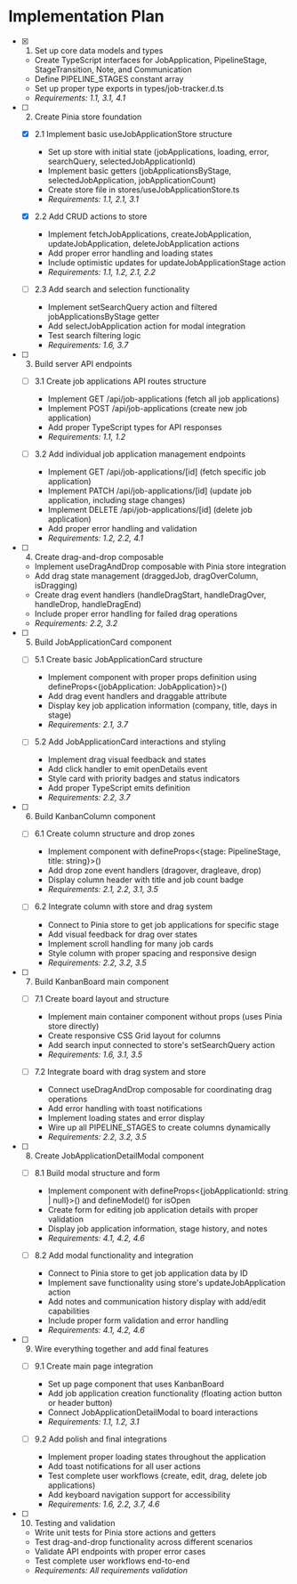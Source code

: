 # Implementation Plan

- [x] 1. Set up core data models and types

  - Create TypeScript interfaces for JobApplication, PipelineStage, StageTransition, Note, and Communication
  - Define PIPELINE_STAGES constant array
  - Set up proper type exports in types/job-tracker.d.ts
  - _Requirements: 1.1, 3.1, 4.1_

- [ ] 2. Create Pinia store foundation

  - [x] 2.1 Implement basic useJobApplicationStore structure

    - Set up store with initial state (jobApplications, loading, error, searchQuery, selectedJobApplicationId)
    - Implement basic getters (jobApplicationsByStage, selectedJobApplication, jobApplicationCount)
    - Create store file in stores/useJobApplicationStore.ts
    - _Requirements: 1.1, 2.1, 3.1_

  - [x] 2.2 Add CRUD actions to store

    - Implement fetchJobApplications, createJobApplication, updateJobApplication, deleteJobApplication actions
    - Add proper error handling and loading states
    - Include optimistic updates for updateJobApplicationStage action
    - _Requirements: 1.1, 1.2, 2.1, 2.2_

  - [ ] 2.3 Add search and selection functionality
    - Implement setSearchQuery action and filtered jobApplicationsByStage getter
    - Add selectJobApplication action for modal integration
    - Test search filtering logic
    - _Requirements: 1.6, 3.7_

- [ ] 3. Build server API endpoints

  - [ ] 3.1 Create job applications API routes structure

    - Implement GET /api/job-applications (fetch all job applications)
    - Implement POST /api/job-applications (create new job application)
    - Add proper TypeScript types for API responses
    - _Requirements: 1.1, 1.2_

  - [ ] 3.2 Add individual job application management endpoints
    - Implement GET /api/job-applications/[id] (fetch specific job application)
    - Implement PATCH /api/job-applications/[id] (update job application, including stage changes)
    - Implement DELETE /api/job-applications/[id] (delete job application)
    - Add proper error handling and validation
    - _Requirements: 1.2, 2.2, 4.1_

- [ ] 4. Create drag-and-drop composable

  - Implement useDragAndDrop composable with Pinia store integration
  - Add drag state management (draggedJob, dragOverColumn, isDragging)
  - Create drag event handlers (handleDragStart, handleDragOver, handleDrop, handleDragEnd)
  - Include proper error handling for failed drag operations
  - _Requirements: 2.2, 3.2_

- [ ] 5. Build JobApplicationCard component

  - [ ] 5.1 Create basic JobApplicationCard structure

    - Implement component with proper props definition using defineProps<{jobApplication: JobApplication}>()
    - Add drag event handlers and draggable attribute
    - Display key job application information (company, title, days in stage)
    - _Requirements: 2.1, 3.7_

  - [ ] 5.2 Add JobApplicationCard interactions and styling
    - Implement drag visual feedback and states
    - Add click handler to emit openDetails event
    - Style card with priority badges and status indicators
    - Add proper TypeScript emits definition
    - _Requirements: 2.2, 3.7_

- [ ] 6. Build KanbanColumn component

  - [ ] 6.1 Create column structure and drop zones

    - Implement component with defineProps<{stage: PipelineStage, title: string}>()
    - Add drop zone event handlers (dragover, dragleave, drop)
    - Display column header with title and job count badge
    - _Requirements: 2.1, 2.2, 3.1, 3.5_

  - [ ] 6.2 Integrate column with store and drag system
    - Connect to Pinia store to get job applications for specific stage
    - Add visual feedback for drag over states
    - Implement scroll handling for many job cards
    - Style column with proper spacing and responsive design
    - _Requirements: 2.2, 3.2, 3.5_

- [ ] 7. Build KanbanBoard main component

  - [ ] 7.1 Create board layout and structure

    - Implement main container component without props (uses Pinia store directly)
    - Create responsive CSS Grid layout for columns
    - Add search input connected to store's setSearchQuery action
    - _Requirements: 1.6, 3.1, 3.5_

  - [ ] 7.2 Integrate board with drag system and store
    - Connect useDragAndDrop composable for coordinating drag operations
    - Add error handling with toast notifications
    - Implement loading states and error display
    - Wire up all PIPELINE_STAGES to create columns dynamically
    - _Requirements: 2.2, 3.2, 3.5_

- [ ] 8. Create JobApplicationDetailModal component

  - [ ] 8.1 Build modal structure and form

    - Implement component with defineProps<{jobApplicationId: string | null}>() and defineModel<boolean>() for isOpen
    - Create form for editing job application details with proper validation
    - Display job application information, stage history, and notes
    - _Requirements: 4.1, 4.2, 4.6_

  - [ ] 8.2 Add modal functionality and integration
    - Connect to Pinia store to get job application data by ID
    - Implement save functionality using store's updateJobApplication action
    - Add notes and communication history display with add/edit capabilities
    - Include proper form validation and error handling
    - _Requirements: 4.1, 4.2, 4.6_

- [ ] 9. Wire everything together and add final features

  - [ ] 9.1 Create main page integration

    - Set up page component that uses KanbanBoard
    - Add job application creation functionality (floating action button or header button)
    - Connect JobApplicationDetailModal to board interactions
    - _Requirements: 1.1, 1.2, 3.1_

  - [ ] 9.2 Add polish and final integrations
    - Implement proper loading states throughout the application
    - Add toast notifications for all user actions
    - Test complete user workflows (create, edit, drag, delete job applications)
    - Add keyboard navigation support for accessibility
    - _Requirements: 1.6, 2.2, 3.7, 4.6_

- [ ] 10. Testing and validation
  - Write unit tests for Pinia store actions and getters
  - Test drag-and-drop functionality across different scenarios
  - Validate API endpoints with proper error cases
  - Test complete user workflows end-to-end
  - _Requirements: All requirements validation_
